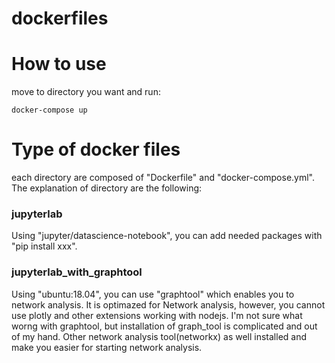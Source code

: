 # dockerfiles

# How to use
move to directory you want and run:
```
docker-compose up
```

# Type of docker files
each directory are composed of "Dockerfile" and "docker-compose.yml".
The explanation of directory are the following:

### jupyterlab
Using "jupyter/datascience-notebook", you can add needed packages with "pip install xxx".

### jupyterlab_with_graphtool
Using "ubuntu:18.04", you can use "graphtool" which enables you to network analysis.
It is optimazed for Network analysis, however, you cannot use plotly and other extensions working with nodejs.
I'm not sure what worng with graphtool, but installation of graph_tool is complicated and out of my hand.
Other network analysis tool(networkx) as well installed and make you easier for starting network analysis.
